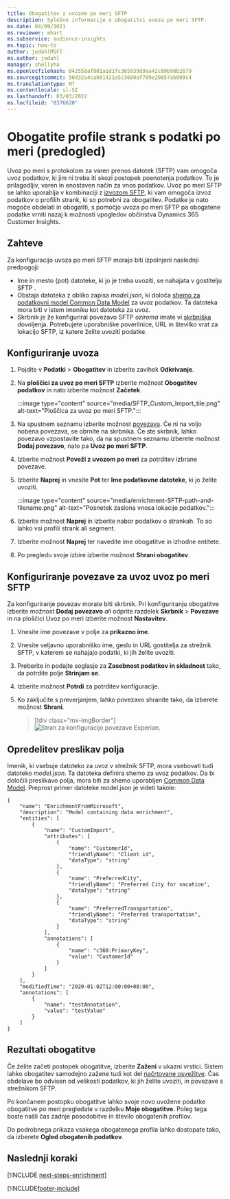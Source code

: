 ```yaml
---
title: Obogatitev z uvozom po meri SFTP
description: Splošne informacije o obogatitvi uvoza po meri SFTP.
ms.date: 04/09/2021
ms.reviewer: mhart
ms.subservice: audience-insights
ms.topic: how-to
author: jodahlMSFT
ms.author: jodahl
manager: shellyha
ms.openlocfilehash: 042558af801a1d1fc365939d9aa42c09b98b2679
ms.sourcegitcommit: 50d32a4cab01421a5c3689af789e20857ab009c4
ms.translationtype: MT
ms.contentlocale: sl-SI
ms.lasthandoff: 03/03/2022
ms.locfileid: "8376620"
---
```

# <a name="enrich-customer-profiles-with-custom-data-preview"></a>Obogatite profile strank s podatki po meri (predogled)

Uvoz po meri s protokolom za varen prenos datotek (SFTP) vam omogoča uvoz podatkov, ki jim ni treba iti skozi postopek poenotenja podatkov. To je prilagodljiv, varen in enostaven način za vnos podatkov. Uvoz po meri SFTP se lahko uporablja v kombinaciji z [izvozom SFTP](export-sftp.md), ki vam omogoča izvoz podatkov o profilih strank, ki so potrebni za obogatitev. Podatke je nato mogoče obdelati in obogatiti, s pomočjo uvoza po meri SFTP pa obogatene podatke vrniti nazaj k možnosti vpogledov občinstva Dynamics 365 Customer Insights.

## <a name="prerequisites"></a>Zahteve

Za konfiguracijo uvoza po meri SFTP morajo biti izpolnjeni naslednji predpogoji:

- Ime in mesto (pot) datoteke, ki jo je treba uvoziti, se nahajata v gostitelju SFTP .
- Obstaja datoteka z obliko zapisa *model.json*, ki določa [shemo za podatkovni model Common Data Model](/common-data-model/) za uvoz podatkov. Ta datoteka mora biti v istem imeniku kot datoteka za uvoz.
- Skrbnik je že konfiguriral povezavo SFTP *oziroma* imate vi [skrbniška](permissions.md#admin) dovoljenja. Potrebujete uporabniške poverilnice, URL in številko vrat za lokacijo SFTP, iz katere želite uvoziti podatke.


## <a name="configure-the-import"></a>Konfiguriranje uvoza

1. Pojdite v **Podatki** > **Obogatitev** in izberite zavihek **Odkrivanje**.

1. Na **ploščici za uvoz po meri SFTP** izberite možnost **Obogatitev podatkov** in nato izberite možnost **Začetek**.

   :::image type="content" source="media/SFTP_Custom_Import_tile.png" alt-text="Ploščica za uvoz po meri SFTP.":::

1. Na spustnem seznamu izberite možnost [povezava](connections.md). Če ni na voljo nobena povezava, se obrnite na skrbnika. Če ste skrbnik, lahko povezavo vzpostavite tako, da na spustnem seznamu izberete možnost **Dodaj povezavo**, nato pa **Uvoz po meri SFTP**.

1. Izberite možnost **Poveži z uvozom po meri** za potrditev izbrane povezave.

1.  Izberite **Naprej** in vnesite **Pot** ter **Ime podatkovne datoteke**, ki jo želite uvoziti.

    :::image type="content" source="media/enrichment-SFTP-path-and-filename.png" alt-text="Posnetek zaslona vnosa lokacije podatkov.":::

1. Izberite možnost **Naprej** in izberite nabor podatkov o strankah. To so lahko vsi profili strank ali segment.

1. Izberite možnost **Naprej** ter navedite ime obogatitve in izhodne entitete. 

1. Po pregledu svoje izbire izberite možnost **Shrani obogatitev**.

## <a name="configure-the-connection-for-sftp-custom-import"></a>Konfiguriranje povezave za uvoz uvoz po meri SFTP 

Za konfiguriranje povezav morate biti skrbnik. Pri konfiguriranju obogatitve izberite možnost **Dodaj povezavo** *ali* odprite razdelek **Skrbnik** > **Povezave** in na ploščici Uvoz po meri izberite možnost **Nastavitev**.

1. Vnesite ime povezave v polje za **prikazno ime**.

1. Vnesite veljavno uporabniško ime, geslo in URL gostitelja za strežnik SFTP, v katerem se nahajajo podatki, ki jih želite uvoziti.

1. Preberite in podajte soglasje za **Zasebnost podatkov in skladnost** tako, da potrdite polje **Strinjam se**.

1. Izberite možnost **Potrdi** za potrditev konfiguracije.

1. Ko zaključite s preverjanjem, lahko povezavo shranite tako, da izberete možnost **Shrani**.

   > [!div class="mx-imgBorder"]
   > ![Stran za konfiguracijo povezave Experian.](media/enrichment-SFTP-connection.png "Experian – stran za konfiguracijo povezave")


## <a name="defining-field-mappings"></a>Opredelitev preslikav polja 

Imenik, ki vsebuje datoteko za uvoz v strežnik SFTP, mora vsebovati tudi datoteko *model.json*. Ta datoteka definira shemo za uvoz podatkov. Da bi določili preslikavo polja, mora biti za shemo uporabljen [Common Data Model](/common-data-model/). Preprost primer datoteke model.json je videti takole:

```
{
    "name": "EnrichmentFromMicrosoft",
    "description": "Model containing data enrichment",
    "entities": [
        {
            "name": "CustomImport",
            "attributes": [
                {
                    "name": "CustomerId",
                    "friendlyName": "Client id",
                    "dataType": "string"
                },
                {
                    "name": "PreferredCity",
                    "friendlyName": "Preferred City for vacation",
                    "dataType": "string"
                },
                {
                    "name": "PreferredTransportation",
                    "friendlyName": "Preferred transportation",
                    "dataType": "string"
                }
            ],
            "annotations": [
                {
                    "name": "c360:PrimaryKey",
                    "value": "CustomerId"
                }
            ]
        }
    ],
    "modifiedTime": "2020-01-02T12:00:00+08:00",
    "annotations": [
        {
            "name": "testAnnotation",
            "value": "testValue"
        }
    ]
}
```

## <a name="enrichment-results"></a>Rezultati obogatitve

Če želite začeti postopek obogatitve, izberite **Zaženi** v ukazni vrstici. Sistem lahko obogatitev samodejno zažene tudi kot del [načrtovane osvežitve](system.md#schedule-tab). Čas obdelave bo odvisen od velikosti podatkov, ki jih želite uvoziti, in povezave s strežnikom SFTP.

Po končanem postopku obogatitve lahko svoje novo uvožene podatke obogatitve po meri pregledate v razdelku **Moje obogatitve**. Poleg tega boste našli čas zadnje posodobitve in število obogatenih profilov.

Do podrobnega prikaza vsakega obogatenega profila lahko dostopate tako, da izberete **Ogled obogatenih podatkov**.

## <a name="next-steps"></a>Naslednji koraki

[!INCLUDE [next-steps-enrichment](../includes/next-steps-enrichment.md)]

[!INCLUDE[footer-include](../includes/footer-banner.md)]
